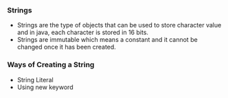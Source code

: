 <h3>Strings</h3>

- Strings are the type of objects that can be used to store character value and in java, each character is stored in 16 bits.
- Strings are immutable which means a constant and it cannot be changed once it has been created.
  
<h3>Ways of Creating a String</h3>

- String Literal
- Using new keyword

